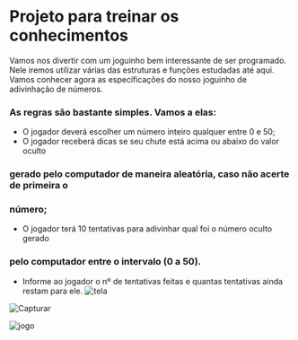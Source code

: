 # Projeto para treinar os conhecimentos
Vamos nos divertir com um joguinho bem interessante de ser programado. Nele
iremos utilizar várias das estruturas e funções estudadas até aqui.
Vamos conhecer agora as especificações do nosso joguinho de adivinhação de
números.
### As regras são bastante simples. Vamos a elas:
- O jogador deverá escolher um número inteiro qualquer entre 0 e 50;
- O jogador receberá dicas se seu chute está acima ou abaixo do valor oculto
### gerado pelo computador de maneira aleatória, caso não acerte de primeira o
### número;
- O jogador terá 10 tentativas para adivinhar qual foi o número oculto gerado
### pelo computador entre o intervalo (0 a 50).
- Informe ao jogador o nº de tentativas feitas e quantas tentativas ainda restam
para ele.
![tela](https://github.com/shenrique1970/Py/assets/79231553/9952fc13-9fc4-48b6-a236-61721ecd1a1e)


![Capturar](https://github.com/shenrique1970/Py/assets/79231553/af4e3c6a-909d-4c41-b43e-1cc84b737cf4)



![jogo](https://github.com/user-attachments/assets/3683389f-3986-44b0-9094-5b085450905d)
